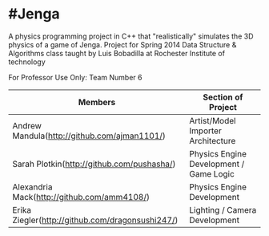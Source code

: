 #Jenga
=====

A physics programming project in C++ that "realistically" simulates the 3D physics of a game of Jenga. Project for Spring 2014 Data Structure & Algorithms class taught by Luis Bobadilla at Rochester Institute of technology

For Professor Use Only: Team Number 6

| Members | Section of Project |
| -------------- | ------------------------ |
| Andrew Mandula(http://github.com/ajman1101/) | Artist/Model Importer Architecture |
| Sarah Plotkin(http://github.com/pushasha/)| Physics Engine Development / Game Logic | 
| Alexandria Mack(http://github.com/amm4108/) | Physics Engine Development |
| Erika Ziegler(http://github.com/dragonsushi247/) | Lighting / Camera Development |

